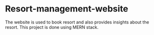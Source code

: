 # Resort-management-website
The website is used to book resort and also provides insights about the resort.
This project is done using MERN stack.
